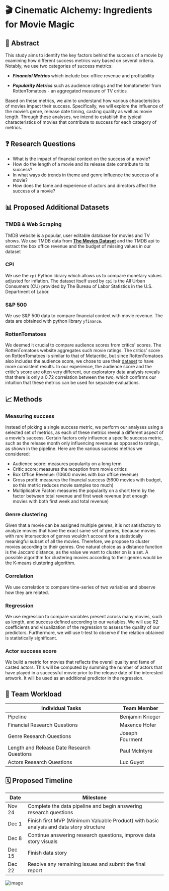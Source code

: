 # 🎬 Cinematic Alchemy: Ingredients for Movie Magic

## 📄 Abstract

This study aims to identify the key factors behind the success of a movie by examining how different success metrics vary based on several criteria.
Notably, we use two categories of success metrics: 

- **_Financial Metrics_** which include box-office revenue and profitability

- **_Popularity Metrics_** such as audience ratings and the tomatometer from RottenTomatoes - an aggregated measure of TV critics

Based on these metrics, we aim to understand how various characteristics of movies impact their success.
Specifically, we will explore the influence of the movie’s genre, release date timing, casting quality as well as movie length.
Through these analyses, we intend to establish the typical characteristics of movies that contribute to success for each category of metrics.

## ❓ Research Questions

- What is the impact of financial context on the success of a movie?
- How do the length of a movie and its release date contribute to its success?
- In what ways do trends in theme and genre influence the success of a movie?
- How does the fame and experience of actors and directors affect the success of a movie?

## 📊 Proposed Additional Datasets

### TMDB & Web Scraping 

TMDB website is a popular, user editable database for movies and TV shows. We use TMDB data from [**The Movies Dataset**](https://www.kaggle.com/datasets/rounakbanik/the-movies-dataset/) and the TMDB api to extract the box office revenue and the budget of missing values in our dataset

### CPI

We use the `cpi` Python library which allows us to compare monetary values adjusted for inflation.
The dataset itself used by `cpi` is the All Urban Consumers (CU) provided by The Bureau of Labor Statistics in the U.S. Department of Labor.

### S&P 500
We use S&P 500 data to compare financial context with movie revenue. The data are obtained with python library `yfinance`.

### RottenTomatoes

We deemed it crucial to compare audience scores from critics' scores. The RottenTomatoes website aggregates such movie ratings. The critics' score on RottenTomatoes is similar to that of Metacritic, but since RottenTomatoes also includes the audience score, we chose to use their [dataset](https://www.kaggle.com/datasets/stefanoleone992/rotten-tomatoes-movies-and-critic-reviews-dataset/data) to have more consistent results. In our experience, the audience score and the critic's score are often very different, our exploratory data analysis reveals that there is only a 0.72 correlation between the two, which confirms our intuition that these metrics can be used for separate evaluations.

## 📈 Methods

### Measuring success

Instead of picking a single success metric, we perform our analyses using a selected set of metrics, as each of these metrics reveal a different aspect of a movie's success. Certain factors only influence a specific success metric, such as the release month only influencing revenue as opposed to ratings, as shown in the pipeline. Here are the various success metrics we considered:
- Audience score: measures popularity on a long term
- Critic score: measures the reception from movie critics
- Box Office Revenue: (10600 movies with box office revenue)
- Gross profit: measures the financial success (5600 movies with budget, so this metric reduces movie samples too much)
- Multiplicative Factor: measures the popularity on a short term by the factor between total revenue and first week revenue (not enough movies with both first week and total revenue)

### Genre clustering

Given that a movie can be assigned multiple genres, it is not satisfactory to analyze movies that have the exact same set of genres, because movies with rare intersection of genres wouldn't account for a statistically meaningful subset of all the movies. Therefore, we propose to cluster movies according to their genres.
One natural choice as a distance function is the Jaccard distance, as the value we want to cluster on is a set. A possible algorithm for clustering movies according to their genres would be the K-means clustering algorithm.

### Correlation

We use correlation to compare time-series of two variables and observe how they are related.

### Regression

We use regression to compare variables present across many movies, such as length, and success defined according to our variables. We will use R2 coefficients and visualization of the regression to assess the quality of our predictors. Furthermore, we will use t-test to observe if the relation obtained is statistically significant. 

### Actor success score

We build a metric for movies that reflects the overall quality and fame of casted actors. This will be computed by summing the number of actors that have played in a successful movie prior to the release date of the interested artwork. It will be used as an additional predictor in the regression.

## 🤝 Team Workload

| Individual Tasks	                 	| Team Member           |
|-----------------------------------------------|-----------------------|
| Pipeline                               	| Benjamin Krieger      |
| Financial Research Questions           	| Maxence Hofer         |
| Genre Research Questions               	| Joseph Fourment       |
| Length and Release Date Research Questions 	| Paul McIntyre      	|
| Actors Research Questions              	| Luc Guyot             |


## 🗓️ Proposed Timeline

| Date         | Milestone                                                					|
|--------------|------------------------------------------------------------------------------------------------|
| Nov 24       | Complete the data pipeline and begin answering research questions				|
| Dec 1        | Finish first MVP (Minimum Valuable Product) with basic analysis and data story structure	|
| Dec 8        | Continue answering research questions, improve data story visuals				|
| Dec 15       | Finish data story										|
| Dec 22       | Resolve any remaining issues and submit the final report					|

![image](https://github.com/epfl-ada/ada-2023-project-madafaka1/assets/47635960/64d93d4d-1144-460f-ae89-7af5c7f65046)
